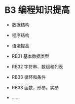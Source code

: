 # B3 编程知识提高

- 数据结构
- 程序结构
- 语法提高

- RB31 基本数据类型
- RB32 字符串、数组和列表
- RB33 循环和条件
- RB33 函数，形参，实参
- ……


